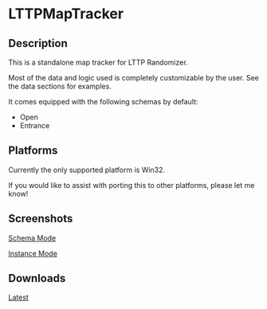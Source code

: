 # LTTPMapTracker

## Description

This is a standalone map tracker for LTTP Randomizer.

Most of the data and logic used is completely customizable by the user. See the data sections for examples.

It comes equipped with the following schemas by default:
- Open
- Entrance

## Platforms

Currently the only supported platform is Win32. 

If you would like to assist with porting this to other platforms, please let me know!

## Screenshots

[Schema Mode](https://i.imgur.com/lKRhiqU.png)

[Instance Mode](https://i.imgur.com/wkGjR7Q.png)

## Downloads

[Latest](https://github.com/GeminiQvQ/LTTPMapTracker/releases/download/Latest/LTTPMapTracker.zip)